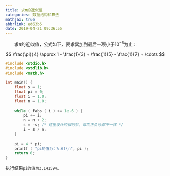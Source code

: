 ```yaml
---
title: 求π的近似值
categories: 数据结构和算法
mathjax: true
abbrlink: ed63b5
date: 2019-04-21 09:36:55
---
```

&emsp;&emsp;求$\pi$的近似值，公式如下，要求累加到最后一项小于$10^{-6}$为止：

$$
\frac{\pi}{4} \approx 1 - \frac{1}{3} + \frac{1}{5} - \frac{1}{7} + \cdots
$$

``` cpp
#include <stdio.h>
#include <stdlib.h>
#include <math.h>
​
int main() {
    float s = 1;
    float pi = 0;
    float i = 1.0;
    float n = 1.0;
​
    while ( fabs ( i ) >= 1e-6 ) {
        pi += i;
        n = n + 2;
        s = -s; /* 这里设计的很巧妙，每次正负号都不一样 */
        i = s / n;
    }
​
    pi = 4 * pi;
    printf ( "pi的值为：%.6f\n", pi );
    return 0;
}
```

执行结果`pi的值为3.141594`。